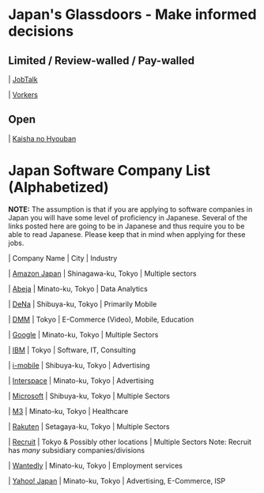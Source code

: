 # Japan's Glassdoors - Make informed decisions
## Limited / Review-walled / Pay-walled
| [JobTalk](https://jobtalk.jp)

| [Vorkers](https://www.vorkers.com)

## Open
| [Kaisha no Hyouban](https://en-hyouban.com)

# Japan Software Company List (Alphabetized)

**NOTE:**
The assumption is that if you are applying to software companies in Japan you will have some level of proficiency in Japanese. Several of the links posted here are going to be in Japanese and thus require you to be able to read Japanese. Please keep that in mind when applying for these jobs.

| Company Name | City | Industry

| [Amazon Japan](https://www.amazon.jobs/en/locations/tokyo-area-japan?base_query=&job_count=10&result_limit=10&sort=relevant&location%5B%5D=tokyo-area-japan&cache) | Shinagawa-ku, Tokyo | Multiple sectors

| [Abeja](https://abeja.asia) | Minato-ku, Tokyo | Data Analytics

| [DeNa](http://dena.com/intl/careers/positions/) | Shibuya-ku, Tokyo | Primarily Mobile

| [DMM](http://www.dmm.com/recruit/) | Tokyo | E-Commerce (Video), Mobile, Education

| [Google](https://www.google.com/about/careers/locations/tokyo/) | Minato-ku, Tokyo | Multiple Sectors

| [IBM](http://www-07.ibm.com/employment/jp/cp01/) | Tokyo | Software, IT, Consulting

| [i-mobile](https://www.i-mobile.co.jp/recruit/) | Shibuya-ku, Tokyo | Advertising

| [Interspace](https://www.interspace.ne.jp/recruit/offer/) | Minato-ku, Tokyo | Advertising

| [Microsoft](http://microsoft-college.jp/) | Shibuya-ku, Tokyo | Multiple Sectors

| [M3](https://corporate.m3.com/recruit/job/) | Minato-ku, Tokyo | Healthcare

| [Rakuten](http://global.rakuten.com/corp/careers/engineering/) | Setagaya-ku, Tokyo | Multiple Sectors

| [Recruit](http://www.recruit.jp/employment/) | Tokyo & Possibly other locations | Multiple Sectors 
	Note:  Recruit has *many* subsidiary companies/divisions

| [Wantedly](https://us.wantedly.com/companies/wantedly/projects) | Minato-ku, Tokyo | Employment services

| [Yahoo! Japan](http://hr.yahoo.co.jp/job-info/) | Minato-ku, Tokyo | Advertising, E-Commerce, ISP
